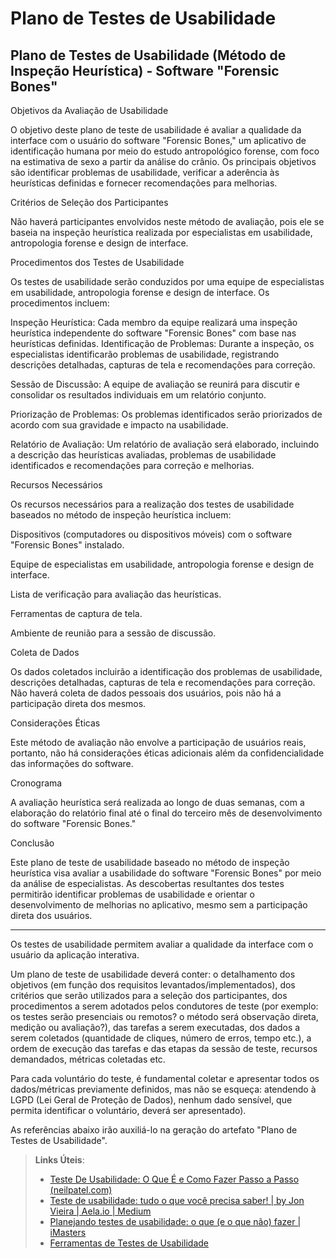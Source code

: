 # Plano de Testes de Usabilidade
## Plano de Testes de Usabilidade (Método de Inspeção Heurística) - Software "Forensic Bones"

Objetivos da Avaliação de Usabilidade

O objetivo deste plano de teste de usabilidade é avaliar a qualidade da interface com o usuário do software "Forensic Bones," um aplicativo de identificação humana por meio do estudo antropológico forense, com foco na estimativa de sexo a partir da análise do crânio. Os principais objetivos são identificar problemas de usabilidade, verificar a aderência às heurísticas definidas e fornecer recomendações para melhorias.

Critérios de Seleção dos Participantes

Não haverá participantes envolvidos neste método de avaliação, pois ele se baseia na inspeção heurística realizada por especialistas em usabilidade, antropologia forense e design de interface.

Procedimentos dos Testes de Usabilidade

Os testes de usabilidade serão conduzidos por uma equipe de especialistas em usabilidade, antropologia forense e design de interface. Os procedimentos incluem:

Inspeção Heurística: Cada membro da equipe realizará uma inspeção heurística independente do software "Forensic Bones" com base nas heurísticas definidas.
Identificação de Problemas: Durante a inspeção, os especialistas identificarão problemas de usabilidade, registrando descrições detalhadas, capturas de tela e recomendações para correção.

Sessão de Discussão: A equipe de avaliação se reunirá para discutir e consolidar os resultados individuais em um relatório conjunto.

Priorização de Problemas: Os problemas identificados serão priorizados de acordo com sua gravidade e impacto na usabilidade.

Relatório de Avaliação: Um relatório de avaliação será elaborado, incluindo a descrição das heurísticas avaliadas, problemas de usabilidade identificados e recomendações para correção e melhorias.

Recursos Necessários

Os recursos necessários para a realização dos testes de usabilidade baseados no método de inspeção heurística incluem:

Dispositivos (computadores ou dispositivos móveis) com o software "Forensic Bones" instalado.

Equipe de especialistas em usabilidade, antropologia forense e design de interface.

Lista de verificação para avaliação das heurísticas.

Ferramentas de captura de tela.

Ambiente de reunião para a sessão de discussão.

Coleta de Dados

Os dados coletados incluirão a identificação dos problemas de usabilidade, descrições detalhadas, capturas de tela e recomendações para correção. Não haverá coleta de dados pessoais dos usuários, pois não há a participação direta dos mesmos.

Considerações Éticas

Este método de avaliação não envolve a participação de usuários reais, portanto, não há considerações éticas adicionais além da confidencialidade das informações do software.

Cronograma

A avaliação heurística será realizada ao longo de duas semanas, com a elaboração do relatório final até o final do terceiro mês de desenvolvimento do software "Forensic Bones."

Conclusão

Este plano de teste de usabilidade baseado no método de inspeção heurística visa avaliar a usabilidade do software "Forensic Bones" por meio da análise de especialistas. As descobertas resultantes dos testes permitirão identificar problemas de usabilidade e orientar o desenvolvimento de melhorias no aplicativo, mesmo sem a participação direta dos usuários.

_________________________________________________________________
Os testes de usabilidade permitem avaliar a qualidade da interface com o usuário da aplicação interativa.

Um plano de teste de usabilidade deverá conter: o detalhamento dos objetivos (em função dos requisitos levantados/implementados), dos critérios que serão utilizados para a seleção dos participantes, dos procedimentos a serem adotados pelos condutores de teste (por exemplo: os testes serão presenciais ou remotos? o método será observação direta, medição ou avaliação?), das tarefas a serem executadas, dos dados a serem coletados (quantidade de cliques, número de erros, tempo etc.), a ordem de execução das tarefas e das etapas da sessão de teste, recursos demandados, métricas coletadas etc.

Para cada voluntário do teste, é fundamental coletar e apresentar todos os dados/métricas previamente definidos, mas não se esqueça: atendendo à LGPD (Lei Geral de Proteção de Dados), nenhum dado sensível, que permita identificar o voluntário, deverá ser apresentado).

As referências abaixo irão auxiliá-lo na geração do artefato "Plano de Testes de Usabilidade".

> **Links Úteis**:
> - [Teste De Usabilidade: O Que É e Como Fazer Passo a Passo (neilpatel.com)](https://neilpatel.com/br/blog/teste-de-usabilidade/)
> - [Teste de usabilidade: tudo o que você precisa saber! | by Jon Vieira | Aela.io | Medium](https://medium.com/aela/teste-de-usabilidade-o-que-voc%C3%AA-precisa-saber-39a36343d9a6/)
> - [Planejando testes de usabilidade: o que (e o que não) fazer | iMasters](https://imasters.com.br/design-ux/planejando-testes-de-usabilidade-o-que-e-o-que-nao-fazer/)
> - [Ferramentas de Testes de Usabilidade](https://www.usability.gov/how-to-and-tools/resources/templates.html)
